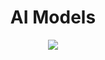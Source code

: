<h1 align="center">AI Models</h1>

<p align="center">
  <img src="https://skillicons.dev/icons?i=python,fastapi,pytorch,docker,azure,git,github&perline=7" />
</p>

